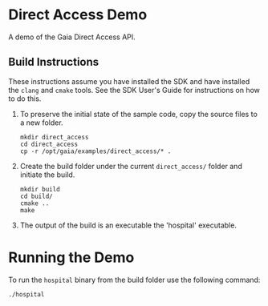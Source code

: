 # Direct Access Demo
A demo of the Gaia Direct Access API.

## Build Instructions
These instructions assume you have installed the SDK and have installed the `clang` and `cmake` tools.  See the SDK User's Guide for instructions on how to do this.

1. To preserve the initial state of the sample code, copy the source files to a new folder.
    ```shell
    mkdir direct_access
    cd direct_access
    cp -r /opt/gaia/examples/direct_access/* .
    ```
2. Create the build folder under the current `direct_access/` folder and initiate the build.
    ```shell
    mkdir build
    cd build/
    cmake ..
    make
    ```
3. The output of the build is an executable the 'hospital' executable.

# Running the Demo

To run the `hospital` binary from the build folder use the following command:

```shell
./hospital
```
